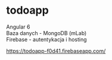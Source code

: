 # todoapp

Angular 6<br>
Baza danych - MongoDB (mLab)<br>
Firebase - autentykacja i hosting

https://todoapp-f0d41.firebaseapp.com/
